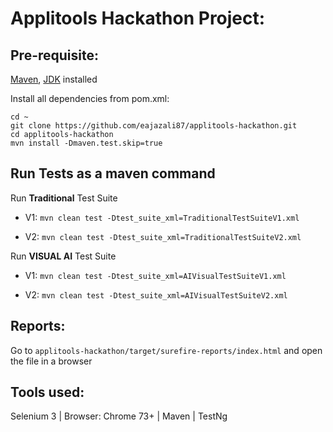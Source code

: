 # Applitools Hackathon Project:

## Pre-requisite:
<a href="https://maven.apache.org/install.html">Maven</a>, <a href="https://www.oracle.com/technetwork/java/javase/downloads/index.html">JDK</a> installed

Install all dependencies from pom.xml:
```
cd ~
git clone https://github.com/eajazali87/applitools-hackathon.git
cd applitools-hackathon
mvn install -Dmaven.test.skip=true
```

## Run Tests as a maven command
Run **Traditional** Test Suite

  * V1:
  ```mvn clean test -Dtest_suite_xml=TraditionalTestSuiteV1.xml```

  * V2:
  ```mvn clean test -Dtest_suite_xml=TraditionalTestSuiteV2.xml```

Run **VISUAL AI** Test Suite

  * V1:
  ```mvn clean test -Dtest_suite_xml=AIVisualTestSuiteV1.xml```

  * V2:
  ```mvn clean test -Dtest_suite_xml=AIVisualTestSuiteV2.xml```

## Reports:
Go to ```applitools-hackathon/target/surefire-reports/index.html``` and open the file in a browser

## Tools used:
Selenium 3 | Browser: Chrome 73+ | Maven | TestNg
